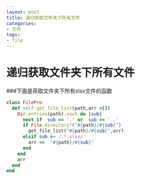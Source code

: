 ```yaml
---
layout: post
title: 递归获取文件夹下所有文件
categories:
- 文件
tags:
- file
---
```


递归获取文件夹下所有文件
=====================

###下面是获取文件夹下所有xlsx文件的函数

```ruby
class FilePro 
  def self.get_file_list(path,arr =[])
    Dir.entries(path).each do |sub|
      next if  sub == '.' or  sub == '..'
      if File.directory?("#{path}/#{sub}")
        get_file_list("#{path}/#{sub}",arr)
      elsif sub =~ /.*.xlsx/
        arr <<  "#{path}/#{sub}"
      end
    end
    arr
  end
end
```
